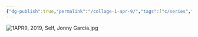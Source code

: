 ```yaml
---
{"dg-publish":true,"permalink":"/collage-1-apr-9/","tags":["c/series","c/series-self","c/money","c/ipad","c/leaf","c/book","c/jonny","c/blue","c/yellow","c/texture","c/2019","c/remake"],"created":"2024-03-05T12:46:09.000-05:00","updated":"2024-02-08T18:56:46.000-05:00"}
---
```



![1APR9, 2019, Self, Jonny Garcia.jpg](/img/user/MEDIA/1APR9,%202019,%20Self,%20Jonny%20Garcia.jpg)
